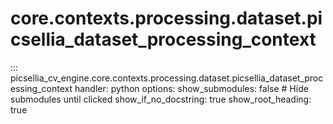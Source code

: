 # core.contexts.processing.dataset.picsellia_dataset_processing_context

::: picsellia_cv_engine.core.contexts.processing.dataset.picsellia_dataset_processing_context
    handler: python
    options:
        show_submodules: false  # Hide submodules until clicked
        show_if_no_docstring: true
        show_root_heading: true
